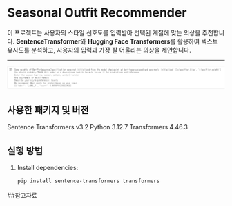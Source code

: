 # Seasonal Outfit Recommender

이 프로젝트는 사용자의 스타일 선호도를 입력받아 선택된 계절에 맞는 의상을 추천합니다. **SentenceTransformer**와 **Hugging Face Transformers**를 활용하여 텍스트 유사도를 분석하고, 사용자의 입력과 가장 잘 어울리는 의상을 제안합니다.

---
![alt text](image.png)

## 사용한 패키지 및 버전
  Sentence Transformers v3.2
  Python 3.12.7
  Transformers 4.46.3


## 실행 방법

1. Install dependencies:
   ```bash
   pip install sentence-transformers transformers

##참고자료
